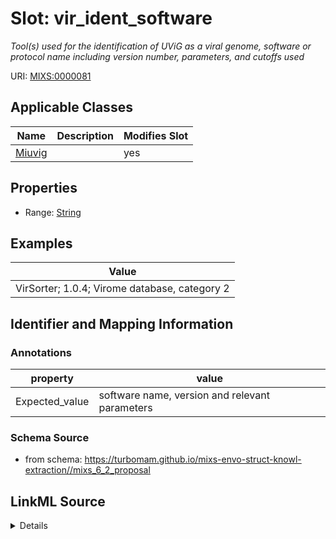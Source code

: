 # Slot: vir_ident_software


_Tool(s) used for the identification of UViG as a viral genome, software or protocol name including version number, parameters, and cutoffs used_



URI: [MIXS:0000081](https://w3id.org/mixs/0000081)



<!-- no inheritance hierarchy -->




## Applicable Classes

| Name | Description | Modifies Slot |
| --- | --- | --- |
[Miuvig](Miuvig.md) |  |  yes  |







## Properties

* Range: [String](String.md)






## Examples

| Value |
| --- |
| VirSorter; 1.0.4; Virome database, category 2 |

## Identifier and Mapping Information





### Annotations

| property | value |
| --- | --- |
| Expected_value | software name, version and relevant parameters |



### Schema Source


* from schema: https://turbomam.github.io/mixs-envo-struct-knowl-extraction//mixs_6_2_proposal




## LinkML Source

<details>
```yaml
name: vir_ident_software
annotations:
  Expected_value:
    tag: Expected_value
    value: software name, version and relevant parameters
description: Tool(s) used for the identification of UViG as a viral genome, software
  or protocol name including version number, parameters, and cutoffs used
title: viral identification software
notes:
- identifier
- software
examples:
- value: VirSorter; 1.0.4; Virome database, category 2
in_subset:
- sequencing
from_schema: https://turbomam.github.io/mixs-envo-struct-knowl-extraction//mixs_6_2_proposal
rank: 1000
string_serialization: '{software};{version};{parameters}'
slot_uri: MIXS:0000081
multivalued: false
alias: vir_ident_software
domain_of:
- Miuvig
range: string

```
</details>